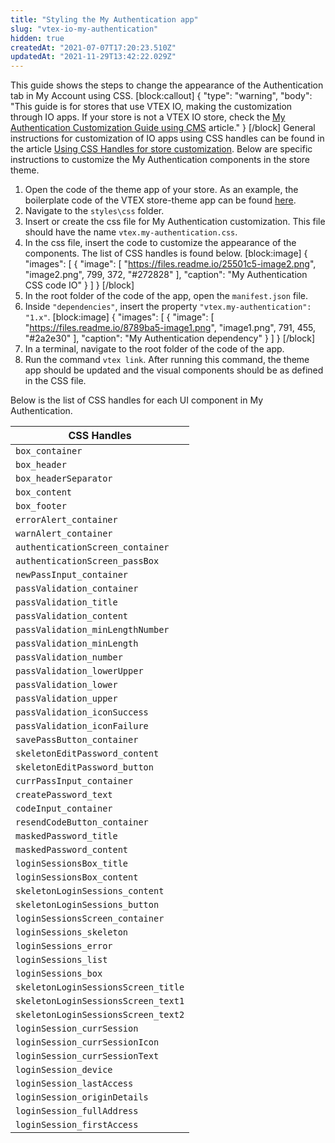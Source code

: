 ```yaml
---
title: "Styling the My Authentication app"
slug: "vtex-io-my-authentication"
hidden: true
createdAt: "2021-07-07T17:20:23.510Z"
updatedAt: "2021-11-29T13:42:22.029Z"
---
```

This guide shows the steps to change the appearance of the Authentication tab in My Account using CSS.
[block:callout]
{
  "type": "warning",
  "body": "This guide is for stores that use VTEX IO, making the customization through IO apps. If your store is not a VTEX IO store, check the [My Authentication Customization Guide using CMS](https://developers.vtex.com/vtex-rest-api/docs/ui-customization-my-authentication) article."
}
[/block]
General instructions for customization of IO apps using CSS handles can be found in the article [Using CSS Handles for store customization](https://developers.vtex.com/vtex-developer-docs/docs/vtex-io-documentation-using-css-handles-for-store-customization). Below are specific instructions to customize the My Authentication components in the store theme.

1. Open the code of the theme app of your store. As an example, the boilerplate code of the VTEX store-theme app can be found [here](https://github.com/vtex-apps/store-theme).
2. Navigate to the `styles\css` folder.
3. Insert or create the css file for My Authentication customization. This file should have the name `vtex.my-authentication.css`.
4. In the css file, insert the code to customize the appearance of the components. The list of CSS handles is found below.
[block:image]
{
  "images": [
    {
      "image": [
        "https://files.readme.io/25501c5-image2.png",
        "image2.png",
        799,
        372,
        "#272828"
      ],
      "caption": "My Authentication CSS code IO"
    }
  ]
}
[/block]
5. In the root folder of the code of the app, open the `manifest.json` file.
6. Inside `"dependencies"`, insert the property `"vtex.my-authentication": "1.x"`.
[block:image]
{
  "images": [
    {
      "image": [
        "https://files.readme.io/8789ba5-image1.png",
        "image1.png",
        791,
        455,
        "#2a2e30"
      ],
      "caption": "My Authentication dependency"
    }
  ]
}
[/block]
7. In a terminal, navigate to the root folder of the code of the app.
8. Run the command `vtex link`. After running this command, the theme app should be updated and the visual components should be as defined in the CSS file.

Below is the list of CSS handles for each UI component in My Authentication.

| CSS Handles                         |
| ----------------------------------- |
| `box_container`                     |
| `box_header`                        |
| `box_headerSeparator`               |
| `box_content`                       |
| `box_footer`                        |
| `errorAlert_container`              |
| `warnAlert_container`               |
| `authenticationScreen_container`    |
| `authenticationScreen_passBox`      |
| `newPassInput_container`            |
| `passValidation_container`          |
| `passValidation_title`              |
| `passValidation_content`            |
| `passValidation_minLengthNumber`    |
| `passValidation_minLength`          |
| `passValidation_number`             |
| `passValidation_lowerUpper`         |
| `passValidation_lower`              |
| `passValidation_upper`              |
| `passValidation_iconSuccess`        |
| `passValidation_iconFailure`        |
| `savePassButton_container`          |
| `skeletonEditPassword_content`      |
| `skeletonEditPassword_button`       |
| `currPassInput_container`           |
| `createPassword_text`               |
| `codeInput_container`               |
| `resendCodeButton_container`        |
| `maskedPassword_title`              |
| `maskedPassword_content`            |
| `loginSessionsBox_title`            |
| `loginSessionsBox_content`          |
| `skeletonLoginSessions_content`     |
| `skeletonLoginSessions_button`      |
| `loginSessionsScreen_container`     |
| `loginSessions_skeleton`            |
| `loginSessions_error`               |
| `loginSessions_list`                |
| `loginSessions_box`                 |
| `skeletonLoginSessionsScreen_title` |
| `skeletonLoginSessionsScreen_text1` |
| `skeletonLoginSessionsScreen_text2` |
| `loginSession_currSession`          |
| `loginSession_currSessionIcon`      |
| `loginSession_currSessionText`      |
| `loginSession_device`               |
| `loginSession_lastAccess`           |
| `loginSession_originDetails`        |
| `loginSession_fullAddress`          |
| `loginSession_firstAccess`          |